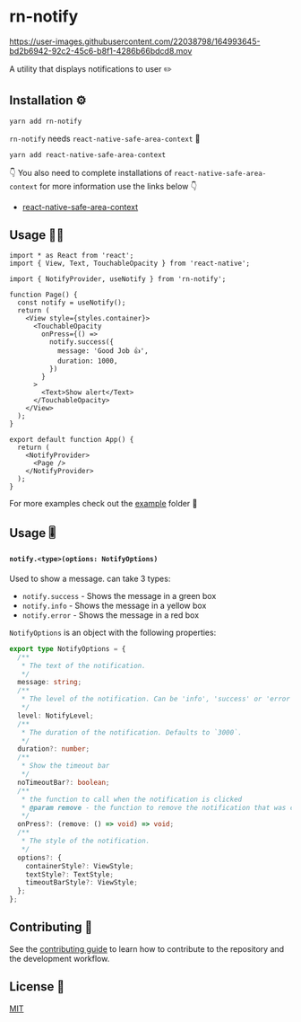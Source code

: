 # rn-notify

https://user-images.githubusercontent.com/22038798/164993645-bd2b6942-92c2-45c6-b8f1-4286b66bdcd8.mov

A utility that displays notifications to user ✏️

## Installation ⚙️

```sh
yarn add rn-notify
```

`rn-notify` needs `react-native-safe-area-context` 💎

```sh
yarn add react-native-safe-area-context
```

👇 You also need to complete installations of `react-native-safe-area-context` for more information use the links below 👇

- [react-native-safe-area-context](https://github.com/th3rdwave/react-native-safe-area-context#getting-started)

## Usage 🧑‍💻

```tsx
import * as React from 'react';
import { View, Text, TouchableOpacity } from 'react-native';

import { NotifyProvider, useNotify } from 'rn-notify';

function Page() {
  const notify = useNotify();
  return (
    <View style={styles.container}>
      <TouchableOpacity
        onPress={() =>
          notify.success({
            message: 'Good Job 👍',
            duration: 1000,
          })
        }
      >
        <Text>Show alert</Text>
      </TouchableOpacity>
    </View>
  );
}

export default function App() {
  return (
    <NotifyProvider>
      <Page />
    </NotifyProvider>
  );
}
```

For more examples check out the [example](https://github.com/Papyon-Apps/rn-notify/blob/feat/reanimated/example/src/App.tsx) folder 📂

## Usage 🎚️

#### `notify.<type>(options: NotifyOptions)`

Used to show a message. can take 3 types:

- `notify.success` - Shows the message in a green box
- `notify.info` - Shows the message in a yellow box
- `notify.error` - Shows the message in a red box

`NotifyOptions` is an object with the following properties:

```ts
export type NotifyOptions = {
  /**
   * The text of the notification.
   */
  message: string;
  /**
   * The level of the notification. Can be 'info', 'success' or 'error'.
   */
  level: NotifyLevel;
  /**
   * The duration of the notification. Defaults to `3000`.
   */
  duration?: number;
  /**
   * Show the timeout bar
   */
  noTimeoutBar?: boolean;
  /**
   * the function to call when the notification is clicked
   * @param remove - the function to remove the notification that was clicked
   */
  onPress?: (remove: () => void) => void;
  /**
   * The style of the notification.
   */
  options?: {
    containerStyle?: ViewStyle;
    textStyle?: TextStyle;
    timeoutBarStyle?: ViewStyle;
  };
};
```

## Contributing 🔖

See the [contributing guide](CONTRIBUTING.md) to learn how to contribute to the repository and the development workflow.

## License 📰

[MIT](https://github.com/Papyon-Apps/rn-notify/blob/master/LICENSE)
